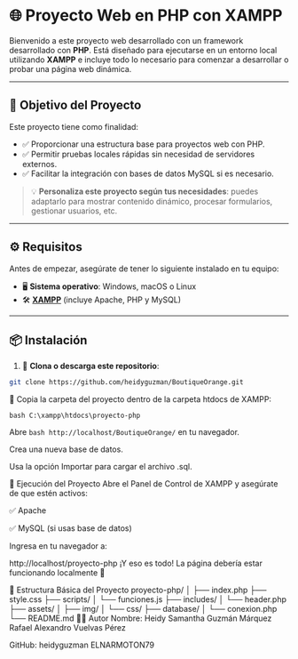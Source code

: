 # 🌐 Proyecto Web en PHP con XAMPP

Bienvenido a este proyecto web desarrollado con un framework desarrollado con  **PHP**. Está diseñado para ejecutarse en un entorno local utilizando **XAMPP** e incluye todo lo necesario para comenzar a desarrollar o probar una página web dinámica.

---

## 🎯 Objetivo del Proyecto

Este proyecto tiene como finalidad:

- ✅ Proporcionar una estructura base para proyectos web con PHP.
- ✅ Permitir pruebas locales rápidas sin necesidad de servidores externos.
- ✅ Facilitar la integración con bases de datos MySQL si es necesario.

> 💡 **Personaliza este proyecto según tus necesidades**: puedes adaptarlo para mostrar contenido dinámico, procesar formularios, gestionar usuarios, etc.

---

## ⚙️ Requisitos

Antes de empezar, asegúrate de tener lo siguiente instalado en tu equipo:

- 🖥️ **Sistema operativo**: Windows, macOS o Linux
- 🛠️ [**XAMPP**](https://www.apachefriends.org/index.html) (incluye Apache, PHP y MySQL)

---

## 📦 Instalación

1. 🔽 **Clona o descarga este repositorio**:

```bash
git clone https://github.com/heidyguzman/BoutiqueOrange.git
```
📁 Copia la carpeta del proyecto dentro de la carpeta htdocs de XAMPP:

```bash C:\xampp\htdocs\proyecto-php```

Abre ```bash http://localhost/BoutiqueOrange/``` en tu navegador.

Crea una nueva base de datos.

Usa la opción Importar para cargar el archivo .sql.

🚀 Ejecución del Proyecto
Abre el Panel de Control de XAMPP y asegúrate de que estén activos:

✅ Apache

✅ MySQL (si usas base de datos)

Ingresa en tu navegador a:



http://localhost/proyecto-php
¡Y eso es todo! La página debería estar funcionando localmente 🎉

📁 Estructura Básica del Proyecto
proyecto-php/
│
├── index.php
├── style.css
├── scripts/
│   └── funciones.js
├── includes/
│   └── header.php
├── assets/
│   ├── img/
│   └── css/
├── database/
│   └── conexion.php
└── README.md
👨‍💻 Autor
Nombre: Heidy Samantha Guzmán Márquez
        Rafael Alexandro Vuelvas Pérez

GitHub: heidyguzman 
        ELNARMOTON79